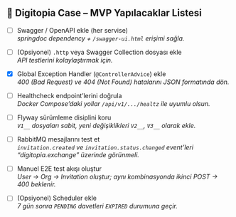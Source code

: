 ## 🧩 Digitopia Case – MVP Yapılacaklar Listesi

- [ ] Swagger / OpenAPI ekle (her servise)  
  *springdoc dependency + `/swagger-ui.html` erişimi sağla.*

- [ ] (Opsiyonel) `.http` veya Swagger Collection dosyası ekle  
  *API testlerini kolaylaştırmak için.*

- [x] Global Exception Handler (`@ControllerAdvice`) ekle  
  *400 (Bad Request) ve 404 (Not Found) hatalarını JSON formatında dön.*

- [ ] Healthcheck endpoint’lerini doğrula  
  *Docker Compose’daki yollar `/api/v1/.../healtz` ile uyumlu olsun.*

- [ ] Flyway sürümleme disiplini koru  
  *`V1__` dosyaları sabit, yeni değişiklikleri `V2__`, `V3__` olarak ekle.*

- [ ] RabbitMQ mesajlarını test et  
  *`invitation.created` ve `invitation.status.changed` event’leri “digitopia.exchange” üzerinde görünmeli.*

- [ ] Manuel E2E test akışı oluştur  
  *User → Org → Invitation oluştur; aynı kombinasyonda ikinci POST → 400 beklenir.*

- [ ] (Opsiyonel) Scheduler ekle  
  *7 gün sonra `PENDING` davetleri `EXPIRED` durumuna geçir.*
